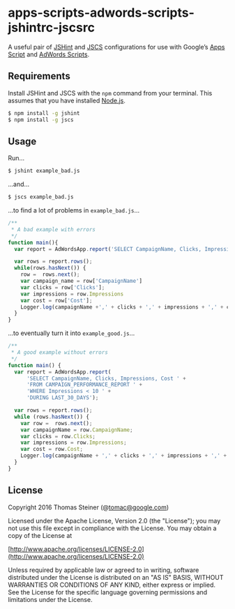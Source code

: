 # apps-scripts-adwords-scripts-jshintrc-jscsrc

A useful pair of [JSHint](http://jshint.com/docs/) and
[JSCS](http://jscs.info/) configurations for use with Google’s
[Apps Script](https://developers.google.com/apps-script/) and
[AdWords Scripts](https://developers.google.com/adwords/scripts/).

## Requirements

Install JSHint and JSCS with the ```npm``` command from your terminal.
This assumes that you have installed [Node.js](https://nodejs.org/en/download/).

```bash
$ npm install -g jshint
$ npm install -g jscs
```

## Usage

Run…

```bash
$ jshint example_bad.js
```

…and…

```bash
$ jscs example_bad.js
```

…to find a lot of problems in ```example_bad.js```…

```javascript
/**
 * A bad example with errors
 */
function main(){
  var report = AdWordsApp.report('SELECT CampaignName, Clicks, Impressions, Cost FROM CAMPAIGN_PERFORMANCE_REPORT WHERE Impressions < 10 DURING LAST_30_DAYS');

  var rows = report.rows();
  while(rows.hasNext()) {
    row =  rows.next();
    var campaign_name = row['CampaignName']
    var clicks = row['Clicks'];
    var impressions = row.Impressions
    var cost = row['Cost'];
    Logger.log(campaignName +',' + clicks + ',' + impressions + ',' + cost);
  }
}
```

…to eventually turn it into ```example_good.js```…

```javascript
/**
 * A good example without errors
 */
function main() {
  var report = AdWordsApp.report(
      'SELECT CampaignName, Clicks, Impressions, Cost ' +
      'FROM CAMPAIGN_PERFORMANCE_REPORT ' +
      'WHERE Impressions < 10 ' +
      'DURING LAST_30_DAYS');

  var rows = report.rows();
  while (rows.hasNext()) {
    var row =  rows.next();
    var campaignName = row.CampaignName;
    var clicks = row.Clicks;
    var impressions = row.Impressions;
    var cost = row.Cost;
    Logger.log(campaignName + ',' + clicks + ',' + impressions + ',' + cost);
  }
}

```

## License

Copyright 2016 Thomas Steiner (@tomac@google.com)

Licensed under the Apache License, Version 2.0 (the "License");
you may not use this file except in compliance with the License.
You may obtain a copy of the License at

[http://www.apache.org/licenses/LICENSE-2.0](http://www.apache.org/licenses/LICENSE-2.0)

Unless required by applicable law or agreed to in writing, software
distributed under the License is distributed on an "AS IS" BASIS,
WITHOUT WARRANTIES OR CONDITIONS OF ANY KIND, either express or implied.
See the License for the specific language governing permissions and
limitations under the License.
